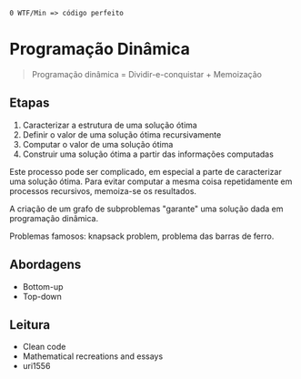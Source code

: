     0 WTF/Min => código perfeito

# Programação Dinâmica

> Programação dinâmica = Dividir-e-conquistar + Memoização

Etapas
------

1. Caracterizar a estrutura de uma solução ótima
2. Definir o valor de uma solução ótima recursivamente
3. Computar o valor de uma solução ótima
4. Construir uma solução ótima a partir das informações computadas

Este processo pode ser complicado, em especial a parte de caracterizar uma
solução ótima. Para evitar computar a mesma coisa repetidamente em processos
recursivos, memoiza-se os resultados.

A criação de um grafo de subproblemas "garante" uma solução dada em programação
dinâmica.

Problemas famosos: knapsack problem, problema das barras de ferro.

Abordagens
----------

+ Bottom-up
+ Top-down

Leitura
-------

+ Clean code
+ Mathematical recreations and essays
+ uri1556
